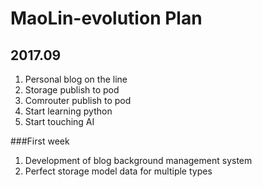 # MaoLin-evolution Plan

## 2017.09

  1. Personal blog on the line
  2. Storage publish to pod
  3. Comrouter publish to pod
  4. Start learning python
  5. Start touching AI

###First week

  1. Development of blog background management system
  2. Perfect storage model data for multiple types
  
